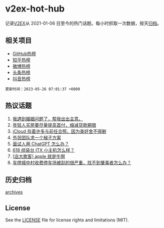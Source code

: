# v2ex-hot-hub

 记录[V2EX](https://www.v2ex.com/)从 2021-01-06 日至今的热门话题。每小时抓取一次数据，按天[归档](archives)。
 
 ## 相关项目

- [GitHub热榜](https://github.com/it985/github-hot-hub)
- [知乎热榜](https://github.com/it985/zhihu-hot-hub)
- [微博热榜](https://github.com/it985/weibo-hot-hub)
- [头条热榜](https://github.com/it985/toutiao-hot-hub)
- [抖音热榜](https://github.com/it985/douyin-hot-hub)


 `更新时间：2023-05-26 07:01:37 +0800`

## 热议话题

1. [我遇到婚姻问题了，帮我出出主意。](https://www.v2ex.com/t/942812)
1. [年轻人买房要尽量提高首付，缩减贷款期限](https://www.v2ex.com/t/942740)
1. [iCloud 存着许多与前任合照，因为美好舍不得删](https://www.v2ex.com/t/942779)
1. [外贸团队求一个梯子方案](https://www.v2ex.com/t/942909)
1. [面试人用 ChatGPT 怎么办？](https://www.v2ex.com/t/942778)
1. [618 组装台 ITX 小主机怎么样？](https://www.v2ex.com/t/942799)
1. [[店大欺客] apple 就是牛啊](https://www.v2ex.com/t/942936)
1. [车停城中村收费停车场被刮的很严重，找不到肇事者怎么办？](https://www.v2ex.com/t/942734)

## 历史归档

[archives](archives)

## License

See the [LICENSE](LICENSE) file for license rights and limitations (MIT).
